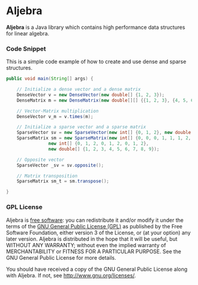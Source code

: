 Aljebra
=======

**Aljebra** is a Java library which contains high performance data structures for linear algebra.


### Code Snippet

This is a simple code example of how to create and use dense and sparse structures.

```java
public void main(String[] args) {

	// Initialize a dense vector and a dense matrix
	DenseVector v = new DenseVector(new double[] {1, 2, 3});
	DenseMatrix m = new DenseMatrix(new double[][] {{1, 2, 3}, {4, 5, 6}, {7, 8, 9}});

	// Vector-Matrix multiplication
	DenseVector v_m = v.times(m);

	// Initialize a sparse vector and a sparse matrix
	SparseVector sv = new SparseVector(new int[] {0, 1, 2}, new double[] {1, 2, 3});
	SparseMatrix sm = new SparseMatrix(new int[] {0, 0, 0, 1, 1, 1, 2, 2, 2},
				new int[] {0, 1, 2, 0, 1, 2, 0, 1, 2}, 
				new double[] {1, 2, 3, 4, 5, 6, 7, 8, 9});

	// Opposite vector
	SparseVector _sv = sv.opposite();

	// Matrix transposition
	SparseMatrix sm_t = sm.transpose();

}
```


### GPL License

Aljebra is [free software](http://www.gnu.org/philosophy/free-sw.html): you can redistribute it and/or modify it under the terms of the [GNU General Public License (GPL)](http://www.gnu.org/licenses/gpl.html) as published by the Free Software Foundation, either version 3 of the License, or (at your option) any later version. Aljebra is distributed in the hope that it will be useful, but WITHOUT ANY WARRANTY; without even the implied warranty of MERCHANTABILITY or FITNESS FOR A PARTICULAR PURPOSE. See the GNU General Public License for more details. 

You should have received a copy of the GNU General Public License along with Aljebra. If not, see http://www.gnu.org/licenses/.
